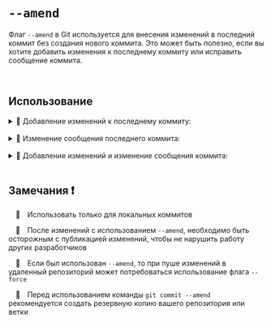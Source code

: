 # `--amend`

Флаг `--amend` в Git используется для внесения изменений в последний коммит без создания нового коммита. Это может быть полезно, если вы хотите добавить изменения к последнему коммиту или исправить сообщение коммита.

<br>

## Использование

  <details>
  <summary> 🔹 Добавление изменений к последнему коммиту:</summary>
  <br>
  🔻 Если у вас есть незакоммиченные изменения и вы хотите добавить их к последнему коммиту, используйте следующую команду:
    
  ```bash
  git commit --amend
  ```
  </details>

  <br>

  <details>
  <summary> 🔹 Изменение сообщения последнего коммита:</summary>
  <br>
  🔻 Если вам нужно только изменить сообщение последнего коммита, выполните команду:
    
  ```bash
  git commit --amend -m "Новое сообщение коммита"
  ```
  </details>

  <br>
  
  <details>
   <summary> 🔹 Добавление изменений и изменение сообщения коммита:</summary>
  <br>
  🔻 Если вы хотите добавить изменения и обновить сообщение коммита, просто выполните команду git commit --amend, внесите изменения в индекс, измените сообщение и сохраните редактор
    
  ```bash
  git commit --amend"
  ```
  </details>

  <br>

  ## Замечания ❗

  &emsp;🔴&emsp;Использовать только для локальных коммитов
  
  
  &emsp;🔴&emsp;После изменений с использованием `--amend`, необходимо быть осторожным с публикацией изменений, чтобы не нарушить работу других разработчиков
  
  
  &emsp;🔴&emsp;Если был использован `--amend`, то при пуше изменений в удаленный репозиторий может потребоваться использование флага `--force`

  &emsp;🔴&emsp;Перед использованием команды `git commit --amend` рекомендуется создать резервную копию вашего репозитория или ветки
